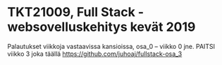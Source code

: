 # TKT21009, Full Stack -websovelluskehitys kevät 2019

Palautukset viikkoja vastaavissa kansioissa, osa_0 – viikko 0 jne. PAITSI viikko 3 joka täällä https://github.com/juhoaj/fullstack-osa_3
